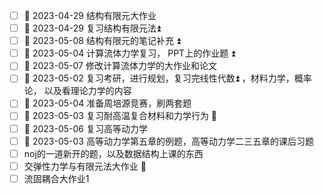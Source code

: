 - [ ] 🛫 2023-04-29 结构有限元大作业
- [ ] 🛫 2023-04-29 复习结构有限元法⏫ 
- [ ] 🛫 2023-05-08 结构有限元的笔记补充 ⏫ 
- [ ] 🛫 2023-05-04 计算流体力学复习， PPT上的作业题 ⏫ 
- [ ] 🛫 2023-05-07 修改计算流体力学的大作业和论文
- [ ] 🛫 2023-05-02 复习考研，进行规划，复习完线性代数⏫ ，材料力学，概率论， 以及看理论力学的内容
- [ ] 🛫 2023-05-04 准备周培源竞赛，刷两套题 
- [ ] 🛫 2023-05-03 复习耐高温复合材料和力学行为 🔽 
- [ ] 🛫 2023-05-06 复习高等动力学
- [ ] 🛫 2023-05-03 高等动力学第五章的例题，高等动力学二三五章的课后习题
- [ ] noj的一道新开的题，以及数据结构上课的东西
- [ ] 交弹性力学与有限元法大作业 🔼 
- [ ] 流固耦合大作业1
